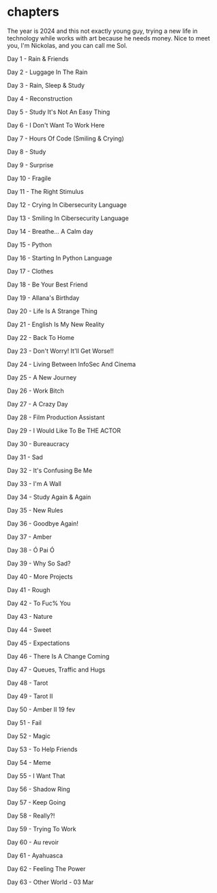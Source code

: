 # chapters
The year is 2024 and this not exactly young guy, trying a new life in technology while works with art because he needs money. Nice to meet you, I'm Nickolas, and you can call me Sol. 

Day 1 - Rain & Friends

Day 2 - Luggage In The Rain

Day 3 - Rain, Sleep & Study

Day 4 - Reconstruction

Day 5 - Study It's Not An Easy Thing

Day 6 - I Don't Want To Work Here

Day 7 - Hours Of Code (Smiling & Crying)

Day 8 - Study

Day 9 - Surprise

Day 10 - Fragile

Day 11 - The Right Stimulus

Day 12 - Crying In Cibersecurity Language

Day 13 - Smiling In Cibersecurity Language

Day 14 - Breathe... A Calm day

Day 15 - Python

Day 16 - Starting In Python Language

Day 17 - Clothes

Day 18 - Be Your Best Friend

Day 19 - Allana's Birthday

Day 20 - Life Is A Strange Thing

Day 21 - English Is My New Reality

Day 22 - Back To Home

Day 23 - Don't Worry! It'll Get Worse!!

Day 24 - Living Between InfoSec And Cinema

Day 25 - A New Journey

Day 26 - Work Bitch

Day 27 - A Crazy Day

Day 28 - Film Production Assistant

Day 29 - I Would Like To Be THE ACTOR

Day 30 - Bureaucracy

Day 31 - Sad

Day 32 - It's Confusing Be Me

Day 33 - I'm A Wall

Day 34 - Study Again & Again

Day 35 - New Rules 

Day 36 - Goodbye Again!

Day 37 - Amber

Day 38 - Ó Pai Ó

Day 39 - Why So Sad?

Day 40 - More Projects

Day 41 - Rough

Day 42 - To Fuc% You

Day 43 - Nature

Day 44 - Sweet 

Day 45 - Expectations

Day 46 - There Is A Change Coming

Day 47 - Queues, Traffic and Hugs

Day 48 - Tarot

Day 49 - Tarot II

Day 50 - Amber II 19 fev

Day 51 - Fail 

Day 52 - Magic

Day 53 - To Help Friends

Day 54 - Meme

Day 55 - I Want That

Day 56 - Shadow Ring

Day 57 - Keep Going

Day 58 - Really?!

Day 59 - Trying To Work

Day 60 - Au revoir

Day 61 - Ayahuasca

Day 62 - Feeling The Power

Day 63 - Other World - 03 Mar

